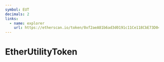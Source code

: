 ```yaml
---
symbol: EUT
decimals: 2
links:
  - name: explorer
    url: https://etherscan.io/token/0xf2aeA81b6ad3d0191c11Ce118CbE73D0403Fd51a
---
```


# EtherUtilityToken
